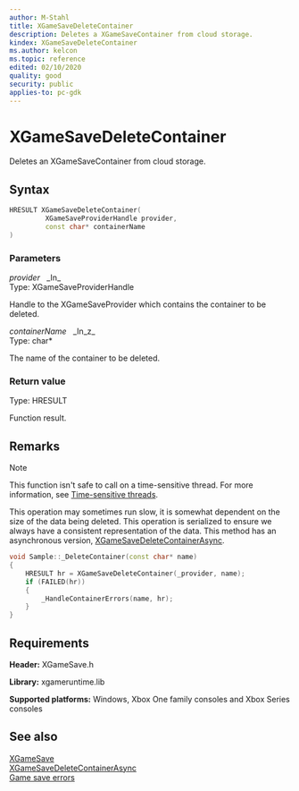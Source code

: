 ```yaml
---
author: M-Stahl
title: XGameSaveDeleteContainer
description: Deletes a XGameSaveContainer from cloud storage.
kindex: XGameSaveDeleteContainer
ms.author: kelcon
ms.topic: reference
edited: 02/10/2020
quality: good
security: public
applies-to: pc-gdk
---
```


# XGameSaveDeleteContainer  

Deletes an XGameSaveContainer from cloud storage.  

## Syntax  
  
```cpp
HRESULT XGameSaveDeleteContainer(  
         XGameSaveProviderHandle provider,  
         const char* containerName  
)  
```  
  
### Parameters  
  
*provider* &nbsp;&nbsp;\_In\_  
Type: XGameSaveProviderHandle  

  
Handle to the XGameSaveProvider which contains the container to be deleted.  


*containerName* &nbsp;&nbsp;\_In\_z\_  
Type: char*  

  
The name of the container to be deleted.  


  
### Return value
Type: HRESULT
  
Function result.  
  
## Remarks  
  > [!NOTE]
> This function isn't safe to call on a time-sensitive thread. For more information, see [Time-sensitive threads](../../../../system/overviews/time-sensitive-threads.md).  
  
This operation may sometimes run slow, it is somewhat dependent on the size of the data being deleted. This operation is serialized to ensure we always have a consistent representation of the data. This method has an asynchronous version, [XGameSaveDeleteContainerAsync](xgamesavedeletecontainerasync.md).
  
```cpp
void Sample::_DeleteContainer(const char* name) 
{ 
    HRESULT hr = XGameSaveDeleteContainer(_provider, name); 
    if (FAILED(hr)) 
    { 
        _HandleContainerErrors(name, hr); 
    } 
} 
```
  
## Requirements  
  
**Header:** XGameSave.h
  
**Library:** xgameruntime.lib  
  
**Supported platforms:** Windows, Xbox One family consoles and Xbox Series consoles  
  
## See also  
[XGameSave](../xgamesave_members.md)  
[XGameSaveDeleteContainerAsync](xgamesavedeletecontainerasync.md)  
[Game save errors](../../../../system/overviews/game-save/game-saves-errors.md)